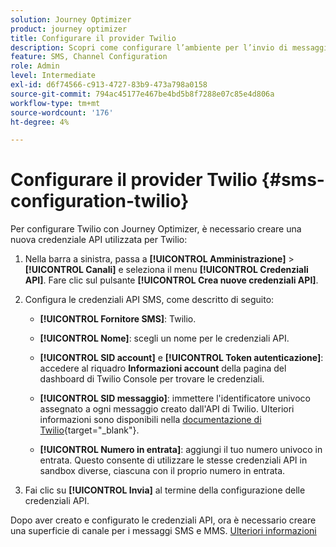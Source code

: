 ```yaml
---
solution: Journey Optimizer
product: journey optimizer
title: Configurare il provider Twilio
description: Scopri come configurare l’ambiente per l’invio di messaggi di testo con Journey Optimizer con Twilio
feature: SMS, Channel Configuration
role: Admin
level: Intermediate
exl-id: d6f74566-c913-4727-83b9-473a798a0158
source-git-commit: 794ac45177e467be4bd5b8f7288e07c85e4d806a
workflow-type: tm+mt
source-wordcount: '176'
ht-degree: 4%

---
```


# Configurare il provider Twilio {#sms-configuration-twilio}

Per configurare Twilio con Journey Optimizer, è necessario creare una nuova credenziale API utilizzata per Twilio:

1. Nella barra a sinistra, passa a **[!UICONTROL Amministrazione]** > **[!UICONTROL Canali]** e seleziona il menu **[!UICONTROL Credenziali API]**. Fare clic sul pulsante **[!UICONTROL Crea nuove credenziali API]**.

1. Configura le credenziali API SMS, come descritto di seguito:

   * **[!UICONTROL Fornitore SMS]**: Twilio.

   * **[!UICONTROL Nome]**: scegli un nome per le credenziali API.

   * **[!UICONTROL SID account]** e **[!UICONTROL Token autenticazione]**: accedere al riquadro **Informazioni account** della pagina del dashboard di Twilio Console per trovare le credenziali.

   * **[!UICONTROL SID messaggio]**: immettere l&#39;identificatore univoco assegnato a ogni messaggio creato dall&#39;API di Twilio. Ulteriori informazioni sono disponibili nella [documentazione di Twilio](https://support.twilio.com/hc/en-us/articles/223134387-What-is-a-Message-SID-){target="_blank"}.

   * **[!UICONTROL Numero in entrata]**: aggiungi il tuo numero univoco in entrata. Questo consente di utilizzare le stesse credenziali API in sandbox diverse, ciascuna con il proprio numero in entrata.

1. Fai clic su **[!UICONTROL Invia]** al termine della configurazione delle credenziali API.

Dopo aver creato e configurato le credenziali API, ora è necessario creare una superficie di canale per i messaggi SMS e MMS. [Ulteriori informazioni](sms-configuration-surface.md)
